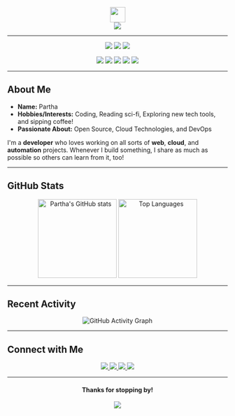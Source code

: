 <!--
  Fancy GitHub Profile README Template
  Feel free to remove any sections that you don’t like or need.
  Make sure to replace 'username' with your GitHub username.
-->

<!-- Profile Image & Intro -->
<p align="center">
  <img src="https://media.giphy.com/media/hvRJCLFzcasrR4ia7z/giphy.gif" width="35px"> 
  <br/>
  <img src="https://readme-typing-svg.herokuapp.com?size=26&duration=2500&color=36BFDC&center=true&vCenter=true&lines=Hey+there!+I'm+Partha;Welcome+to+my+GitHub+Profile!">
</p>

---

<!-- Badges and Quick Info -->
<p align="center">
  <img src="https://img.shields.io/badge/OS-Windows%20/%20macOS%20/%20Linux-blue?logo=linux">
  <img src="https://img.shields.io/github/followers/username?label=Follow&style=social">
  <img src="https://img.shields.io/github/stars/username?style=social">
</p>

<p align="center">
  <img src="https://img.shields.io/badge/-Python-3776AB?logo=python&logoColor=white&style=flat-square">
  <img src="https://img.shields.io/badge/-JavaScript-F7DF1E?logo=javascript&logoColor=black&style=flat-square">
  <img src="https://img.shields.io/badge/-React-61DAFB?logo=react&logoColor=black&style=flat-square">
  <img src="https://img.shields.io/badge/-Node.js-339933?logo=node.js&logoColor=white&style=flat-square">
  <img src="https://img.shields.io/badge/-Git-F05032?logo=git&logoColor=white&style=flat-square">
</p>

---

## About Me
- **Name:** Partha
- **Hobbies/Interests:** Coding, Reading sci-fi, Exploring new tech tools, and sipping coffee!
- **Passionate About:** Open Source, Cloud Technologies, and DevOps

I'm a **developer** who loves working on all sorts of **web**, **cloud**, and **automation** projects. Whenever I build something, I share as much as possible so others can learn from it, too!

---

## GitHub Stats
<p align="center">
  <!-- Replace 'username' with your GitHub username -->
  <img height="180em" src="https://github-readme-stats.vercel.app/api?username=username&show_icons=true&theme=radical&count_private=true" alt="Partha's GitHub stats"/>
  <img height="180em" src="https://github-readme-stats.vercel.app/api/top-langs/?username=username&layout=compact&langs_count=8&theme=radical" alt="Top Languages"/>
</p>

---

## Recent Activity 
<!-- You can use the GitHub Activity Graph here. Replace 'username' with yours. -->
<p align="center">
  <img src="https://activity-graph.herokuapp.com/graph?username=username&theme=react-dark&bg_color=20232a&hide_border=true" alt="GitHub Activity Graph">
</p>

---

## Connect with Me 
<p align="center">
  <!-- Replace the links below with your actual socials -->
  <a href="https://twitter.com/username" target="_blank">
    <img src="https://img.shields.io/badge/Twitter-%231DA1F2.svg?&style=flat-square&logo=twitter&logoColor=white"/>
  </a>
  <a href="https://linkedin.com/in/username" target="_blank">
    <img src="https://img.shields.io/badge/LinkedIn-%230077B5.svg?&style=flat-square&logo=linkedin&logoColor=white"/>
  </a>
  <a href="https://instagram.com/username" target="_blank">
    <img src="https://img.shields.io/badge/Instagram-%23E4405F.svg?&style=flat-square&logo=instagram&logoColor=white"/>
  </a>
  <a href="mailto:your.email@example.com" target="_blank">
    <img src="https://img.shields.io/badge/Email-D14836?&style=flat-square&logo=gmail&logoColor=white"/>
  </a>
</p>

---

<div align="center">

#### Thanks for stopping by! 

![](https://komarev.com/ghpvc/?username=username&color=blueviolet&style=flat-square)

</div>

